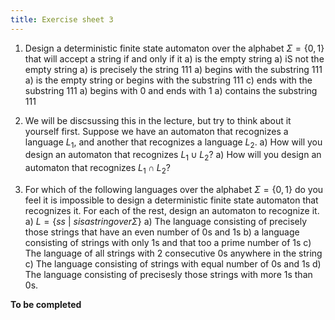 ```yaml
---
title: Exercise sheet 3
---
```


1. Design a deterministic finite state automaton over the alphabet $\Sigma=\{0,1\}$ that will accept a string if and only if it 
   a) is the empty string
   a) iS not the empty string
   a) is precisely the string $111$
   a) begins with the substring $111$
   a) is the empty string or begins with the substring $111$
   c) ends with the substring $111$
   a) begins with $0$ and ends with $1$
   a) contains the substring $111$
   
2. We will be discsussing this in the lecture, but try to think about it yourself first. Suppose we have an automaton that recognizes a language $L_1$, and another that recognizes a language $L_2$. 
   a) How will you design an automaton that recognizes $L_1 \cup L_2$?
   a) How will you design an automaton that recognizes $L_1 \cap L_2$?

3. For which of the following languages over the alphabet $\Sigma=\{0, 1\}$ do you feel it is impossible to design a deterministic finite state automaton that recognizes it. For each of the rest, design an automaton to recognize it.
   a) $L = \{ ss\ |\ s is a string over \Sigma \}$
   a) The language consisting of precisely those strings that have an even number of 0s and 1s
   b) a language consisting of strings with only 1s and that too a prime number of 1s
   c) The language of all strings with 2 consecutive 0s anywhere in the string
   c) The language consisting of strings with equal number of 0s and 1s
   d) The language consisting of precisesly those strings with more 1s than 0s.

**To be completed**
